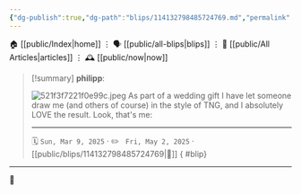 ```yaml
---
{"dg-publish":true,"dg-path":"blips/114132798485724769.md","permalink":"/blips/114132798485724769/","title":"philipp on mastodon @ 2025-03-09"}
---
```



<div class="transclusion internal-embed is-loaded"><div class="markdown-embed">




🏠 [[public/Index\|home]]  ⋮ 🗣️ [[public/all-blips\|blips]] ⋮  📝 [[public/All Articles\|articles]]  ⋮ 🕰️ [[public/now\|now]]


</div></div>


> [!summary] **philipp**:
>
> ![521f3f7221f0e99c.jpeg](/img/user/attachments/521f3f7221f0e99c.jpeg)
> As part of a wedding gift I have let someone draw me (and others of course) in the style of TNG, and I absolutely LOVE the result. Look, that's me:
> - - -
>
> 🗓️ <code>Sun, Mar 9, 2025</code>  · ✏️ <code> Fri, May 2, 2025</code>  · [[public/blips/114132798485724769\|🔗]]
{ #blip}


- - -

 👾
